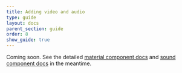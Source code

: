 ```yaml
---
title: Adding video and audio
type: guide
layout: docs
parent_section: guide
order: 8
show_guide: true
---
```


Coming soon. See the detailed [material component docs](../components/material.html) and [sound component docs](../components/sound.html) in the meantime.
